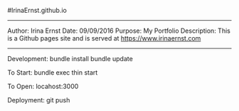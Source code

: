 #IrinaErnst.github.io

***************************************************************************************
Author: Irina Ernst
Date: 09/09/2016
Purpose: My Portfolio
Description: This is a Github pages site and is served at https://www.irinaernst.com
***************************************************************************************

Development:
bundle install
bundle update



To Start: 
bundle exec thin start

To Open:
locahost:3000


Deployment:
git push

